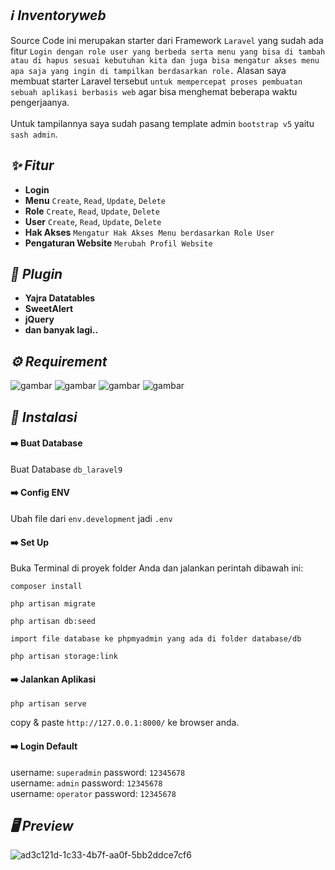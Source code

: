 

## *:information_source: Inventoryweb*
Source Code ini merupakan starter dari Framework `Laravel` yang sudah ada fitur `Login dengan role user yang berbeda serta menu yang bisa di tambah atau di hapus sesuai kebutuhan kita dan juga bisa mengatur akses menu apa saja yang ingin di tampilkan berdasarkan role.` Alasan saya membuat starter Laravel tersebut `untuk mempercepat proses pembuatan sebuah aplikasi berbasis web` agar bisa menghemat beberapa waktu pengerjaanya.
<br><br>
Untuk tampilannya saya sudah pasang template admin `bootstrap v5` yaitu `sash admin`.

## *:sparkles: Fitur*
* **Login**
* **Menu** `Create`, `Read`, `Update`, `Delete`
* **Role** `Create`, `Read`, `Update`, `Delete`
* **User** `Create`, `Read`, `Update`, `Delete`
* **Hak Akses** `Mengatur Hak Akses Menu berdasarkan Role User`
* **Pengaturan Website** `Merubah Profil Website`

## *:electric_plug: Plugin*
* **Yajra Datatables**
* **SweetAlert**
* **jQuery**
* **dan banyak lagi..**

## *:gear: Requirement*
<p>
<img alt="gambar" src="https://img.shields.io/badge/PHP%20-%5E8.1-green"/>
<img alt="gambar" src="https://img.shields.io/badge/Node JS%20-%5E16.14.0-green"/>
<img alt="gambar" src="https://img.shields.io/badge/Npm%20-%5E8.3.1-green"/>
<img alt="gambar" src="https://img.shields.io/badge/Composer%20-%5E2.3.9-green"/>
</p>

## *:rocket: Instalasi*
#### :arrow_right: Buat Database
Buat Database `db_laravel9`
#### :arrow_right: Config ENV
Ubah file dari `env.development` jadi `.env`
#### :arrow_right: Set Up
Buka Terminal di proyek folder Anda dan jalankan perintah dibawah ini:
```
composer install
```
```
php artisan migrate
```
```
php artisan db:seed
```
```
import file database ke phpmyadmin yang ada di folder database/db
```
```
php artisan storage:link
```
#### :arrow_right: Jalankan Aplikasi
```
php artisan serve
```
copy & paste `http://127.0.0.1:8000/` ke browser anda.

#### :arrow_right: Login Default
username: `superadmin` password: `12345678`
<br>
username: `admin` password: `12345678`
<br>
username: `operator` password: `12345678`

## *:desktop_computer: Preview*
![ad3c121d-1c33-4b7f-aa0f-5bb2ddce7cf6](https://user-images.githubusercontent.com/47371845/202890250-2c1e64c6-cc01-453f-b490-43eecab1e153.png)



